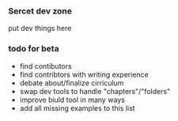 ### Sercet dev zone

put dev things here

### todo for beta

* find contibutors
* find contribtors with writing experience
* debate about/finalize cirriculum
* swap dev tools to handle "chapters"/"folders"
* improve biuld tool in many ways
* add all missing examples to this list
